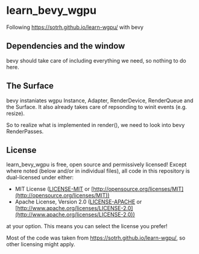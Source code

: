 # learn_bevy_wgpu

Following https://sotrh.github.io/learn-wgpu/ with bevy

## Dependencies and the window

bevy should take care of including everything we need, so nothing to do here.

##  The Surface

bevy instaniates wgpu Instance, Adapter, RenderDevice, RenderQueue and the Surface.
It also already takes care of repsonding to winit events (e.g. resize).

So to realize what is implemented in render(), we need to look into bevy RenderPasses.

## License

learn_bevy_wgpu is free, open source and permissively licensed!
Except where noted (below and/or in individual files), all code in this repository is dual-licensed under either:

* MIT License ([LICENSE-MIT](https://github.com/KirmesBude/bevy_titan/blob/main/LICENSE-MIT) or [http://opensource.org/licenses/MIT](http://opensource.org/licenses/MIT))
* Apache License, Version 2.0 ([LICENSE-APACHE](https://github.com/KirmesBude/bevy_titan/blob/main/LICENSE-APACHE) or [http://www.apache.org/licenses/LICENSE-2.0](http://www.apache.org/licenses/LICENSE-2.0))

at your option.
This means you can select the license you prefer!

Most of the code was taken from https://sotrh.github.io/learn-wgpu/, so other licensing might apply.
